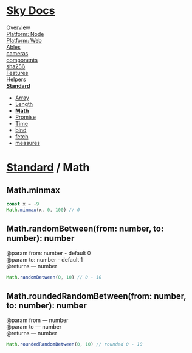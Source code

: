 <!--- This Math was auto-generated using "npx sky readme" --> 

# [Sky Docs](/README.md)

[Overview](..%2F..%2Fdocs%2Foverview%2FOverview.md)   
[Platform: Node](..%2F..%2F%40node%2FPlatform%3A%20Node.md)   
[Platform: Web](..%2F..%2F%40web%2FPlatform%3A%20Web.md)   
[Ables](..%2F..%2Fables%2FAbles.md)   
[cameras](..%2F..%2Fcameras%2Fcameras.md)   
[components](..%2F..%2Fcomponents%2Fcomponents.md)   
[sha256](..%2F..%2Fcrypto%2Fsha256.md)   
[Features](..%2F..%2Ffeatures%2FFeatures.md)   
[Helpers](..%2F..%2Fhelpers%2FHelpers.md)   
**[Standard](..%2F..%2Fstandard%2FStandard.md)**   
* [Array](..%2F..%2Fstandard%2FArray%2FArray.md)
* [Length](..%2F..%2Fstandard%2FLength%2FLength.md)
* **[Math](..%2F..%2Fstandard%2FMath%2FMath.md)**
* [Promise](..%2F..%2Fstandard%2FPromise%2FPromise.md)
* [Time](..%2F..%2Fstandard%2FTime%2FTime.md)
* [bind](..%2F..%2Fstandard%2Fbind%2Fbind.md)
* [fetch](..%2F..%2Fstandard%2Ffetch%2Ffetch.md)
* [measures](..%2F..%2Fstandard%2Fmeasures%2Fmeasures.md)
  
# [Standard](..%2F..%2Fstandard%2FStandard.md) / Math

## Math.minmax

```typescript
const x = -9
Math.minmax(x, 0, 100) // 0

```

## Math.randomBetween(from: number, to: number): number

@param from: number - default 0  
@param to: number - default 1  
@returns — number

```typescript
Math.randomBetween(0, 10) // 0 - 10

```

## Math.roundedRandomBetween(from: number, to: number): number

@param from — number  
@param to — number  
@returns — number

```typescript
Math.roundedRandomBetween(0, 10) // rounded 0 - 10

```